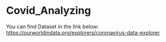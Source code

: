 # Covid_Analyzing

You can find Dataset in the link below:
https://ourworldindata.org/explorers/coronavirus-data-explorer 

